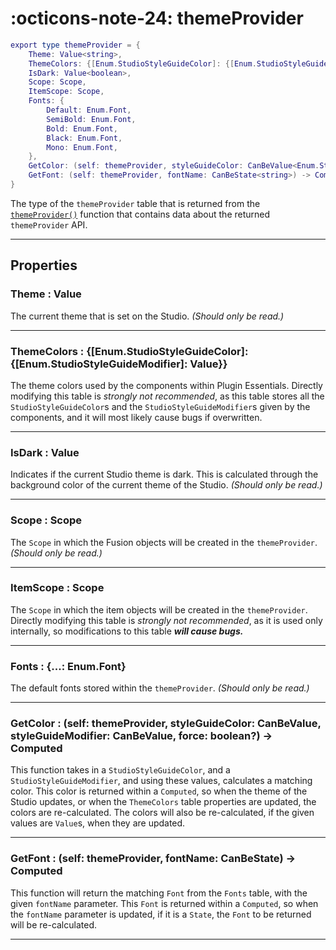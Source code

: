 <h1 class="api-header" markdown>
    <span class="api-icon" markdown>:octicons-note-24:</span>
    <span class="api-title">themeProvider</span>
</h1>

```lua
export type themeProvider = {
	Theme: Value<string>,
	ThemeColors: {[Enum.StudioStyleGuideColor]: {[Enum.StudioStyleGuideModifier]: Value<Color3>}},
	IsDark: Value<boolean>,
	Scope: Scope,
	ItemScope: Scope,
	Fonts: {
		Default: Enum.Font,
		SemiBold: Enum.Font,
		Bold: Enum.Font,
		Black: Enum.Font,
		Mono: Enum.Font,
	},
    GetColor: (self: themeProvider, styleGuideColor: CanBeValue<Enum.StudioStyleGuideColor>, styleGuideModifier: CanBeValue<Enum.StudioStyleGuideModifier>, force: boolean?) -> Computed<Color3>,
	GetFont: (self: themeProvider, fontName: CanBeState<string>) -> Computed<Enum.Font>
}
```

The type of the `themeProvider` table that is returned from the [`themeProvider()`](../../members/util/themeProvider.md) function that contains data about the returned `themeProvider` API.

----

## Properties

<h3 markdown>
	Theme
	<span class="api-property-type">
		: Value<string>
	</span>
</h3>

The current theme that is set on the Studio. *(Should only be read.)*

----

<h3 markdown>
	ThemeColors
	<span class="api-property-type">
		: {[Enum.StudioStyleGuideColor]: {[Enum.StudioStyleGuideModifier]: Value<Color3>}}
	</span>
</h3>

The theme colors used by the components within Plugin Essentials. Directly modifying this table is *strongly not recommended*, as this table stores all the `StudioStyleGuideColor`s and the `StudioStyleGuideModifier`s given by the components, and it will most likely cause bugs if overwritten.

----

<h3 markdown>
	IsDark
	<span class="api-property-type">
		: Value<boolean>
	</span>
</h3>

Indicates if the current Studio theme is dark. This is calculated through the background color of the current theme of the Studio. 
*(Should only be read.)*

----

<h3 markdown>
	Scope
	<span class="api-property-type">
		: Scope
	</span>
</h3>

The `Scope` in which the Fusion objects will be created in the `themeProvider`.
*(Should only be read.)*

----

<h3 markdown>
	ItemScope
	<span class="api-property-type">
		: Scope
	</span>
</h3>

The `Scope` in which the item objects will be created in the `themeProvider`. Directly modifying this table is *strongly not recommended*, as it is used only internally, so modifications to this table ***will cause bugs.***

----

<h3 markdown>
	Fonts
	<span class="api-property-type">
		: {...: Enum.Font}
	</span>
</h3>

The default fonts stored within the `themeProvider`. *(Should only be read.)*

----

<h3 markdown>
	GetColor
	<span class="api-property-type">
		: (self: themeProvider, styleGuideColor: CanBeValue<Enum.StudioStyleGuideColor>, styleGuideModifier: CanBeValue<Enum.StudioStyleGuideModifier>, force: boolean?) -> Computed<Color3>
	</span>
</h3>

This function takes in a `StudioStyleGuideColor`, and a `StudioStyleGuideModifier`, and using these values, calculates a matching color.
This color is returned within a `Computed`, so when the theme of the Studio updates, or when the `ThemeColors` table properties are updated, the colors are re-calculated. The colors will also be re-calculated, if the given values are `Value`s, when they are updated.

----

<h3 markdown>
	GetFont
	<span class="api-property-type">
		: (self: themeProvider, fontName: CanBeState<string>) -> Computed<Enum.Font>
	</span>
</h3>

This function will return the matching `Font` from the `Fonts` table, with the given `fontName` parameter. This `Font` is returned within a `Computed`, so when the `fontName` parameter is updated, if it is a `State`, the `Font` to be returned will be re-calculated.

----